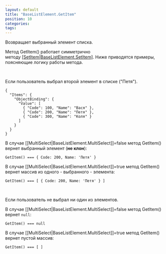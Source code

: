 ```yaml
---
layout: default
title: "BaseListElement.GetItem"
position: 10
categories: 
tags: 
---
```


Возвращает выбранный элемент списка. 

Метод GetItem() работает симметрично методу [[SetItem|BaseListElement.SetItem]](). Ниже приводятся примеры, поясняющие логику работы метода.

   

Если пользователь выбрал второй элемент в списке ("Петя").

```
{
  "Items": {
    "ObjectBinding": {
      "Value": [
        { "Code": 100, "Name": "Вася" },
        { "Code": 200, "Name": "Петя" },
        { "Code": 300, "Name": "Коля" }
      ]
    }
  }
}
```

В случае [[MultiSelect|BaseListElement.MultiSelect]]=false метод GetItem() вернет выбранный элемент (**не клон**):

```
GetItem() === { Code: 200, Name: 'Петя' }
```

В случае [[MultiSelect|BaseListElement.MultiSelect]]=true метод GetItem() вернет массив из одного - выбранного - элемента:

```
GetItem() === [ { Code: 200, Name: 'Петя' } ]
```

   

Если пользователь не выбрал ни один из элементов.

В случае [[MultiSelect|BaseListElement.MultiSelect]]=false метод GetItem() вернет `null`:

```
GetItem() === null
```

В случае [[MultiSelect|BaseListElement.MultiSelect]]=true метод GetItem() вернет пустой массив:

```
GetItem() === [ ]
```

 

 

